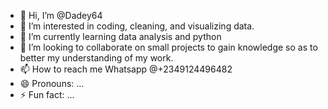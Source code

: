 - 👋 Hi, I’m @Dadey64
- 👀 I’m interested in coding, cleaning, and visualizing data.
- 🌱 I’m currently learning data analysis and python
- 💞️ I’m looking to collaborate on small projects to gain knowledge so as to better my understanding of my work.
- 📫 How to reach me Whatsapp @+2349124496482
- 😄 Pronouns: ...
- ⚡ Fun fact: ...

<!---
Dadey64/Dadey64 is a ✨ special ✨ repository because its `README.md` (this file) appears on your GitHub profile.
You can click the Preview link to take a look at your changes.
--->
